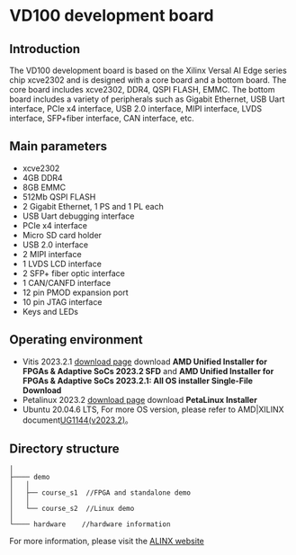 # VD100 development board
## Introduction
The VD100 development board is based on the Xilinx Versal AI Edge series chip xcve2302 and is designed with a core board and a bottom board. The core board includes xcve2302, DDR4, QSPI FLASH, EMMC. The bottom board includes a variety of peripherals such as Gigabit Ethernet, USB Uart interface, PCIe x4 interface, USB 2.0 interface, MIPI interface, LVDS interface, SFP+fiber interface, CAN interface, etc.
## Main parameters
* xcve2302
* 4GB DDR4
* 8GB EMMC
* 512Mb QSPI FLASH
* 2 Gigabit Ethernet, 1 PS and 1 PL each
* USB Uart debugging interface
* PCIe x4 interface
* Micro SD card holder
* USB 2.0 interface
* 2 MIPI interface
* 1 LVDS LCD interface
* 2 SFP+ fiber optic interface
* 1 CAN/CANFD interface
* 12 pin PMOD expansion port
* 10 pin JTAG interface
* Keys and LEDs
## Operating environment
* Vitis 2023.2.1 [download page](https://www.xilinx.com/support/download/index.html/content/xilinx/en/downloadNav/vitis.html)
download **AMD Unified Installer for FPGAs & Adaptive SoCs 2023.2 SFD**  and **AMD Unified Installer for FPGAs & Adaptive SoCs 2023.2.1: All OS installer Single-File Download**
* Petalinux 2023.2 [download page](https://www.xilinx.com/support/download/index.html/content/xilinx/en/downloadNav/embedded-design-tools.html)
download **PetaLinux Installer**
* Ubuntu 20.04.6 LTS, For more OS version, please refer to AMD|XILINX document[UG1144(v2023.2)](https://docs.xilinx.com/r/en-US/ug1144-petalinux-tools-reference-guide)。
## Directory structure

	│
	├──── demo  
	│	│
	│ 	├── course_s1  //FPGA and standalone demo
	│ 	│	
	│ 	└── course_s2  //Linux demo
	│
	└──── hardware    //hardware information
For more information, please visit the [ALINX website](https://www.alinx.com)